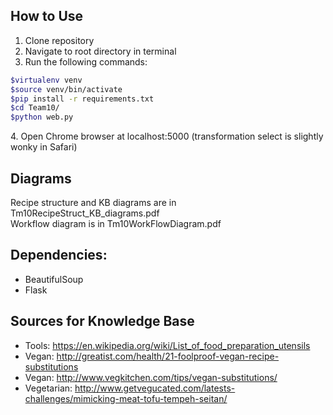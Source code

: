 ## How to Use
1. Clone repository<br/>
2. Navigate to root directory in terminal<br/>
3. Run the following commands:
```bash
$virtualenv venv
$source venv/bin/activate
$pip install -r requirements.txt
$cd Team10/
$python web.py
```
4\. Open Chrome browser at localhost:5000 (transformation select is slightly wonky in Safari)

## Diagrams
Recipe structure and KB diagrams are in Tm10RecipeStruct_KB_diagrams.pdf<br/>
Workflow diagram is in Tm10WorkFlowDiagram.pdf

## Dependencies:
- BeautifulSoup
- Flask

## Sources for Knowledge Base
- Tools: https://en.wikipedia.org/wiki/List_of_food_preparation_utensils
- Vegan: http://greatist.com/health/21-foolproof-vegan-recipe-substitutions
- Vegan: http://www.vegkitchen.com/tips/vegan-substitutions/
- Vegetarian: http://www.getvegucated.com/latests-challenges/mimicking-meat-tofu-tempeh-seitan/
